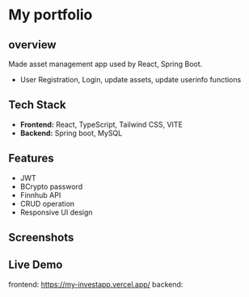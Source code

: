 # My portfolio

## overview
Made asset management app used by React, Spring Boot.
- User Registration, Login, update assets, update userinfo functions

## Tech Stack
- **Frontend:** React, TypeScript, Tailwind CSS, VITE
- **Backend:** Spring boot, MySQL

## Features
- JWT
- BCrypto password
- Finnhub API
- CRUD operation
- Responsive UI design

## Screenshots

## Live Demo
frontend: https://my-investapp.vercel.app/
backend: 

